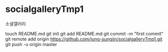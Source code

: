 socialgalleryTmp1
=================

소셜갤러리

touch README.md
git init
git add README.md
git commit -m "first commit"
git remote add origin https://github.com/jung-sungjin/socialgalleryTmp1.git
git push -u origin master
